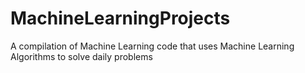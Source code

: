 # MachineLearningProjects
A compilation of Machine Learning code that uses Machine Learning Algorithms to solve daily problems
